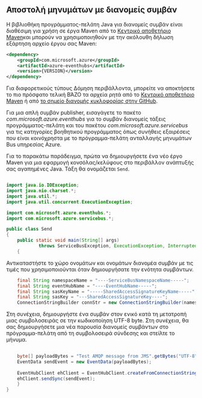 ## <a name="send-messages-to-event-hubs"></a>Αποστολή μηνυμάτων με διανομείς συμβάν

Η βιβλιοθήκη προγράμματος-πελάτη Java για διανομείς συμβάν είναι διαθέσιμη για χρήση σε έργα Maven από το [Κεντρικό αποθετήριο Maven](https://search.maven.org/#search%7Cga%7C1%7Ca%3A%22azure-eventhubs%22)και μπορούν να χρησιμοποιηθούν με την ακόλουθη δήλωση εξάρτηση αρχείο έργου σας Maven:    

``` XML
<dependency>
    <groupId>com.microsoft.azure</groupId>
    <artifactId>azure-eventhubs</artifactId>
    <version>{VERSION}</version>
</dependency>
```
 
Για διαφορετικούς τύπους Δόμηση περιβάλλοντα, μπορείτε να αποκτήσετε το πιο πρόσφατο τελική ΒΆΖΟ τα αρχεία ρητά από το [Κεντρικό αποθετήριο Maven](https://search.maven.org/#search%7Cga%7C1%7Ca%3A%22azure-eventhubs%22) ή από [το σημείο διανομής κυκλοφορίας στην GitHub](https://github.com/Azure/azure-event-hubs/releases).  

Για μια απλή συμβάν publisher, εισαγάγετε το πακέτο *com.microsoft.azure.eventhubs* για το συμβάν διανομείς τάξεις προγράμματος-πελάτη και του πακέτου *com.microsoft.azure.servicebus* για τις κατηγορίες βοηθητικού προγράμματος όπως συνήθεις εξαιρέσεις που είναι κοινόχρηστα με το πρόγραμμα-πελάτη ανταλλαγής μηνυμάτων Bus υπηρεσίας Azure. 

Για το παρακάτω παράδειγμα, πρώτα να δημιουργήσετε ένα νέο έργο Maven για μια εφαρμογή κονσόλας/κελύφους στο περιβάλλον ανάπτυξής σας αγαπημένες Java. Τάξη θα ονομάζεται ```Send```.     

``` Java

import java.io.IOException;
import java.nio.charset.*;
import java.util.*;
import java.util.concurrent.ExecutionException;

import com.microsoft.azure.eventhubs.*;
import com.microsoft.azure.servicebus.*;

public class Send
{
    public static void main(String[] args) 
            throws ServiceBusException, ExecutionException, InterruptedException, IOException
    {
```

Αντικαταστήστε το χώρο ονομάτων και ονομάτων διανομέα συμβάν με τις τιμές που χρησιμοποιούνται όταν δημιουργήσατε την ενότητα συμβάντων.

``` Java
    final String namespaceName = "----ServiceBusNamespaceName-----";
    final String eventHubName = "----EventHubName-----";
    final String sasKeyName = "-----SharedAccessSignatureKeyName-----";
    final String sasKey = "---SharedAccessSignatureKey----";
    ConnectionStringBuilder connStr = new ConnectionStringBuilder(namespaceName, eventHubName, sasKeyName, sasKey);
```

Στη συνέχεια, δημιουργήστε ένα συμβάν στον ενικό κατά τη μετατροπή μιας συμβολοσειράς σε την κωδικοποίηση UTF-8 byte. Στη συνέχεια, θα σας δημιουργήσετε μια νέα παρουσία διανομείς συμβάντων στο πρόγραμμα-πελάτη από τη συμβολοσειρά σύνδεσης και στείλτε το μήνυμα.   

``` Java 
                
    byte[] payloadBytes = "Test AMQP message from JMS".getBytes("UTF-8");
    EventData sendEvent = new EventData(payloadBytes);
    
    EventHubClient ehClient = EventHubClient.createFromConnectionStringSync(connStr.toString());
    ehClient.sendSync(sendEvent);
    }
}

``` 
